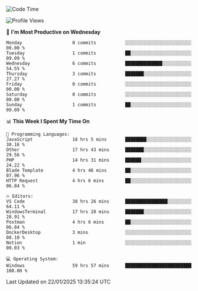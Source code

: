 <!--START_SECTION:waka-->
![Code Time](http://img.shields.io/badge/Code%20Time-3%2C922%20hrs%2032%20mins-blue)

![Profile Views](http://img.shields.io/badge/Profile%20Views-6-blue)

📅 **I'm Most Productive on Wednesday** 

```text
Monday                   0 commits           ░░░░░░░░░░░░░░░░░░░░░░░░░   00.00 % 
Tuesday                  1 commits           ██░░░░░░░░░░░░░░░░░░░░░░░   09.09 % 
Wednesday                6 commits           ██████████████░░░░░░░░░░░   54.55 % 
Thursday                 3 commits           ███████░░░░░░░░░░░░░░░░░░   27.27 % 
Friday                   0 commits           ░░░░░░░░░░░░░░░░░░░░░░░░░   00.00 % 
Saturday                 0 commits           ░░░░░░░░░░░░░░░░░░░░░░░░░   00.00 % 
Sunday                   1 commits           ██░░░░░░░░░░░░░░░░░░░░░░░   09.09 % 
```


📊 **This Week I Spent My Time On** 

```text
💬 Programming Languages: 
JavaScript               18 hrs 5 mins       ████████░░░░░░░░░░░░░░░░░   30.16 % 
Other                    17 hrs 43 mins      ███████░░░░░░░░░░░░░░░░░░   29.56 % 
PHP                      14 hrs 31 mins      ██████░░░░░░░░░░░░░░░░░░░   24.22 % 
Blade Template           4 hrs 46 mins       ██░░░░░░░░░░░░░░░░░░░░░░░   07.96 % 
HTTP Request             4 hrs 6 mins        ██░░░░░░░░░░░░░░░░░░░░░░░   06.84 % 

🔥 Editors: 
VS Code                  38 hrs 26 mins      ████████████████░░░░░░░░░   64.11 % 
WindowsTerminal          17 hrs 20 mins      ███████░░░░░░░░░░░░░░░░░░   28.91 % 
Postman                  4 hrs 6 mins        ██░░░░░░░░░░░░░░░░░░░░░░░   06.84 % 
DockerDesktop            3 mins              ░░░░░░░░░░░░░░░░░░░░░░░░░   00.10 % 
Notion                   1 min               ░░░░░░░░░░░░░░░░░░░░░░░░░   00.03 % 

💻 Operating System: 
Windows                  59 hrs 57 mins      █████████████████████████   100.00 % 
```


 Last Updated on 22/01/2025 13:35:24 UTC
<!--END_SECTION:waka-->
